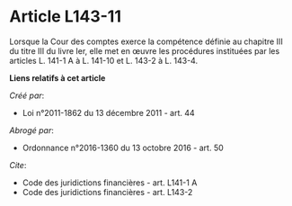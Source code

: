 # Article L143-11

Lorsque la Cour des comptes exerce la compétence définie au chapitre III du titre III du livre Ier, elle met en œuvre les
procédures instituées par les articles L. 141-1 A à L. 141-10 et L. 143-2 à L. 143-4.

**Liens relatifs à cet article**

_Créé par_:

  - Loi n°2011-1862 du 13 décembre 2011 - art. 44

_Abrogé par_:

  - Ordonnance n°2016-1360 du 13 octobre 2016 - art. 50

_Cite_:

  - Code des juridictions financières - art. L141-1 A
  - Code des juridictions financières - art. L143-2
